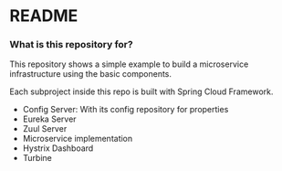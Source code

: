 # README #

### What is this repository for? ###

This repository shows a simple example to build a microservice infrastructure using the basic components.

Each subproject inside this repo is built with Spring Cloud Framework.

* Config Server: With its config repository for properties
* Eureka Server
* Zuul Server
* Microservice implementation
* Hystrix Dashboard
* Turbine
